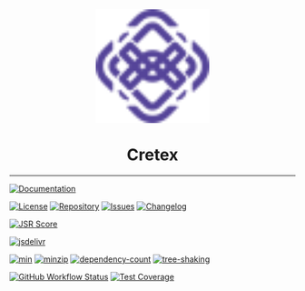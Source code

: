 <div align="center">
  <img src="logo.svg" width="200px" align="center" alt="Cretex logo" />
  <h1 align="center">Cretex</h1>
</div>

---

[![Documentation](https://img.shields.io/badge/Documentation-3b3b3b.svg?logo=github)](https://ilkhoeri.github.io/cretex/)

[![License](https://img.shields.io/github/license/ilkhoeri/cretex)](https://opensource.org/licenses/MIT)
[![Repository](https://img.shields.io/badge/created%20by-@ilkhoeri-4bbaab.svg?logo=github)](https://github.com/ilkhoeri/cretex)
[![Issues](https://img.shields.io/badge/Issues-red.svg?label=%F0%9F%90%9E)](https://github.com/ilkhoeri/cretex/issues/new)
[![Changelog](https://img.shields.io/badge/Changelog-green.svg?label=%F0%9F%93%91)](/changelog)

[![JSR Score](https://jsr.io/badges/@cretex/dynamic/score?label=score)](https://jsr.io/@cretex/dynamic)

[![jsdelivr](https://img.shields.io/jsdelivr/npm/hm/cretex?logo=jsdelivr)](https://www.jsdelivr.com/package/npm/cretex)

[![min](https://badgen.net/bundlephobia/min/cretex)](https://bundlephobia.com/package/cretex)
[![minzip](https://badgen.net/bundlephobia/minzip/cretex)](https://bundlephobia.com/package/cretex)
[![dependency-count](https://badgen.net/bundlephobia/dependency-count/cretex)](https://bundlephobia.com/package/cretex)
[![tree-shaking](https://badgen.net/bundlephobia/tree-shaking/cretex)](https://bundlephobia.com/package/cretex)

[![GitHub Workflow Status](https://img.shields.io/github/actions/workflow/status/ilkhoeri/cretex/test.yml?branch=main&label=Unit%20Tests&style=flat-square)](https://github.com/ilkhoeri/cretex)
[![Test Coverage](https://img.shields.io/codeclimate/coverage/ilkhoeri/cretex?style=flat-square)](https://codeclimate.com/github/ilkhoeri/cretex/test_coverage)
